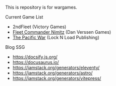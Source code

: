 
This is repository is for wargames.

Current Game List

- 2ndFleet (Victory Games)
- [Fleet Commander Nimitz](fc-nimitz/Rules.md) (Dan Verssen Games)
- [The Pacific War](PacificWar/Rules.md) (Lock N Load Publishing)


Blog SSG

- https://docsify.js.org/
- https://docusaurus.io/
- https://jamstack.org/generators/eleventy/
- https://jamstack.org/generators/astro/
- https://jamstack.org/generators/vitepress/